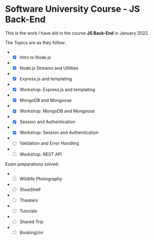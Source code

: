 # Software University Course - JS Back-End #

This is the work I have did in the course **JS Back-End** in January 2022.

The Topics are as they follow:

* - [x] Intro to Node.js
* - [x] Node.js Streams and Utilities
* - [x] Express.js and templating
* - [x] Workshop: Express.js and templating
* - [x] MongoDB and Mongoose
* - [x] Workshop: MongoDB and Mongoose
* - [x] Session and Authentication
* - [x] Workshop: Session and Authentication
* - [ ] Validation and Error Handling
* - [ ] Workshop: REST API

Exam preparations solved:

* - [ ] Wildlife Photography
* - [ ] ShoeShelf
* - [ ] Theaters
* - [ ] Tutorials
* - [ ] Shared Trip
* - [ ] BookingUni